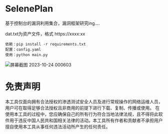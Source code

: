 # SelenePlan
 基于控制台的漏洞利用集合，漏洞框架研究ing....

 dat.txt为资产文件，格式 https://xxxx:xx

    依赖：pip install -r requirements.txt
    配置：config.yaml
    使用：python main.py

![屏幕截图 2023-10-24 000603](https://github.com/qiyeNuLl/SelenePlan/assets/90974075/088adaa8-9b2a-4cbe-af9b-83acb765ff78)

# 免责声明
本工具仅面向拥有合法授权的渗透测试安全人员及进行常规操作的网络运维人员，用户可在取得足够合法授权且非商用的前提下进行下载、复制、传播或使用。
在使用本工具的过程中，您应确保自己的所有行为符合当地法律法规，且不得将此软件用于违反中国人民共和国相关法律的活动。本工具所有作者和贡献者不承担用户擅自使用本工具从事任何违法活动所产生的任何责任。
